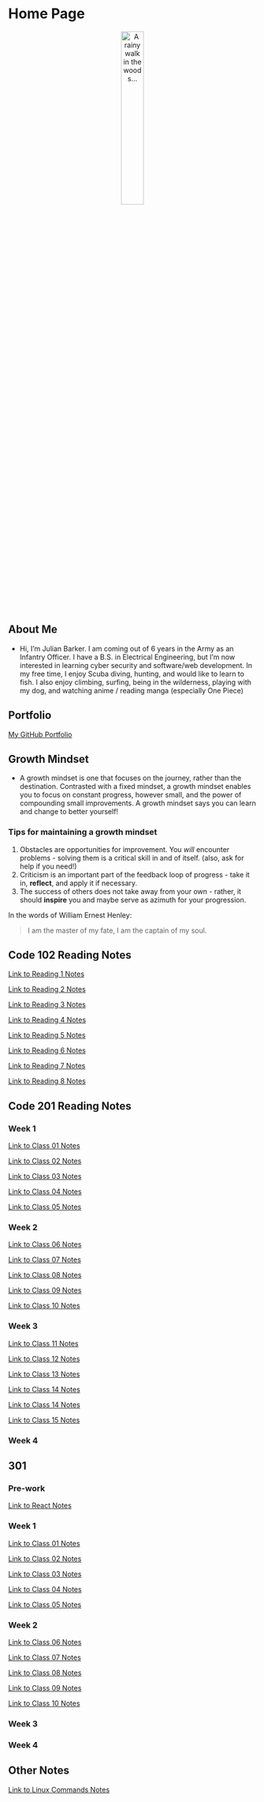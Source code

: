 # Home Page

<div align="center">
  <img src="https://user-images.githubusercontent.com/67075338/182220758-1fd78e59-26e5-4f91-8aaf-b046fd877b1f.jpeg" alt="A rainy walk in the woods..." width="30%">
</div>

## About Me

- Hi, I’m Julian Barker. I am coming out of 6 years in the Army as an Infantry Officer. I have a B.S. in Electrical Engineering, but I’m now interested in learning cyber security and software/web development. In my free time, I enjoy Scuba diving, hunting, and would like to learn to fish. I also enjoy climbing, surfing, being in the wilderness, playing with my dog, and watching anime / reading manga (especially One Piece)

## Portfolio

[My GitHub Portfolio](https://github.com/julian-barker)

## Growth Mindset

- A growth mindset is one that focuses on the journey, rather than the destination. Contrasted with a fixed mindset, a growth mindset enables you to focus on constant progress, however small, and the power of compounding small improvements. A growth mindset says you can learn and change to better yourself!

### Tips for maintaining a growth mindset

1. Obstacles are opportunities for improvement. You *will* encounter problems - solving them is a critical skill in and of itself. (also, ask for help if you need!)
2. Criticism is an important part of the feedback loop of progress - take it in, **reflect**, and apply it if necessary.
3. The success of others does not take away from your own - rather, it should **inspire** you and maybe serve as azimuth for your progression.

In the words of William Ernest Henley:

> I am the master of my fate,
> I am the captain of my soul.

## Code 102 Reading Notes

[Link to Reading 1 Notes](102/reading-1.md)

[Link to Reading 2 Notes](102/reading-2.md)

[Link to Reading 3 Notes](102/reading-3.md)

[Link to Reading 4 Notes](102/reading-4.md)

[Link to Reading 5 Notes](102/reading-5.md)

[Link to Reading 6 Notes](102/reading-6.md)

[Link to Reading 7 Notes](102/reading-7.md)

[Link to Reading 8 Notes](102/reading-8.md)

## Code 201 Reading Notes

### Week 1

[Link to Class 01 Notes](201/class-01.md)

[Link to Class 02 Notes](201/class-02.md)

[Link to Class 03 Notes](201/class-03.md)

[Link to Class 04 Notes](201/class-04.md)

[Link to Class 05 Notes](201/class-05.md)

### Week 2

[Link to Class 06 Notes](201/class-06.md)

[Link to Class 07 Notes](201/class-07.md)

[Link to Class 08 Notes](201/class-08.md)

[Link to Class 09 Notes](201/class-09.md)

[Link to Class 10 Notes](201/class-10.md)

### Week 3

[Link to Class 11 Notes](201/class-11.md)

[Link to Class 12 Notes](201/class-12.md)

[Link to Class 13 Notes](201/class-13.md)

[Link to Class 14 Notes](201/class-14a.md)

[Link to Class 14 Notes](201/class-14b.md)

[Link to Class 15 Notes](201/class-15.md)

### Week 4

## 301

### Pre-work

[Link to React Notes](301/react.md)

### Week 1

[Link to Class 01 Notes](301/class-01.md)

[Link to Class 02 Notes](301/class-02.md)

[Link to Class 03 Notes](301/class-03.md)

[Link to Class 04 Notes](301/class-04.md)

[Link to Class 05 Notes](301/class-05.md)

### Week 2

[Link to Class 06 Notes](301/class-06.md)

[Link to Class 07 Notes](301/class-07.md)

[Link to Class 08 Notes](301/class-08.md)

[Link to Class 09 Notes](301/class-09.md)

[Link to Class 10 Notes](301/class-10.md)

### Week 3

### Week 4

## Other Notes

[Link to Linux Commands Notes](other/linux-cmds.md)
